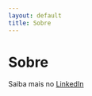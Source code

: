 ```yaml
---
layout: default
title: Sobre
---
```

# Sobre

Saiba mais no [LinkedIn](https://linkedin.com/in/evandroamparo/)